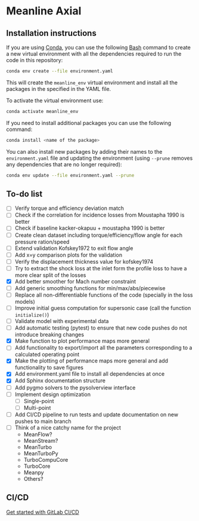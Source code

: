 # Meanline Axial

## Installation instructions

If you are using [Conda](https://docs.conda.io/projects/conda/en/latest/user-guide/install/windows.html), you can use the following [Bash](https://gitforwindows.org/) command to create a new virtual environment with all the dependencies required to run the code in this repository:
``` bash
conda env create --file environment.yaml
```
This will create the `meanline_env` virtual environment and install all the packages in the specified in the YAML file.

To activate the virtual environment use:
``` bash
conda activate meanline_env
```
If you need to install additional packages you can use the following command:
``` bash
conda install <name of the package>
```
You can also install new packages by adding their names to the `environment.yaml` file and updating the environment (using `--prune` removes any dependencies that are no longer required):
``` bash
conda env update --file environment.yaml --prune
```



## To-do list
- [ ] Verify torque and efficiency deviation match
- [ ] Check if the correlation for incidence losses from Moustapha 1990 is better
- [ ] Check if baseline kacker-okapuu + moustapha 1990 is better
- [ ] Create clean dataset including torque/efficiency/flow angle for each pressure ration/speed
- [ ] Extend validation Kofskey1972 to exit flow angle
- [ ] Add x=y comparison plots for the validation
- [ ] Verify the displacement thickness value for kofskey1974
- [ ] Try to extract the shock loss at the inlet form the profile loss to have a more clear split of the losses
- [x] Add better smoother for Mach number constraint
- [ ] Add generic smoothing functions for min/max/abs/piecewise
- [ ] Replace all non-differentiable functions of the code (specially in the loss models)
- [ ] Improve initial guess computation for supersonic case (call the function `initialize()`)
- [ ] Validate model with experimental data
- [ ] Add automatic testing (pytest) to ensure that new code pushes do not introduce breaking changes
- [x] Make function to plot performance maps more general
- [ ] Add functionality to export/import all the parameters corresponding to a calculated operating point
- [x] Make the plotting of performance maps more general and add functionality to save figures
- [x] Add environment.yaml file to install all dependencies at once
- [x] Add Sphinx documentation structure
- [ ] Add pygmo solvers to the pysolverview interface
- [ ] Implement design optimization
  - [ ] Single-point
  - [ ] Multi-point
- [ ] Add CI/CD pipeline to run tests and update documentation on new pushes to main branch
- [ ] Think of a nice catchy name for the project
  - MeanFlow?
  - MeanStream?
  - MeanTurbo
  - MeanTurboPy
  - TurboCompuCore
  - TurboCore
  - Meanpy
  - Others?



## CI/CD

[Get started with GitLab CI/CD](https://docs.gitlab.com/ee/ci/quick_start/index.html)

